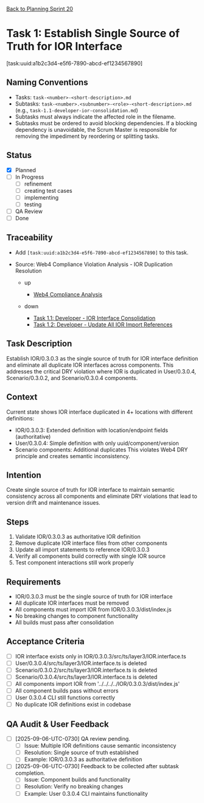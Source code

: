 [Back to Planning Sprint 20](./planning-2025-09-06-UTC-0730.md)

# Task 1: Establish Single Source of Truth for IOR Interface
[task:uuid:a1b2c3d4-e5f6-7890-abcd-ef1234567890]

## Naming Conventions
- Tasks: `task-<number>-<short-description>.md`
- Subtasks: `task-<number>.<subnumber>-<role>-<short-description>.md` (e.g., `task-1.1-developer-ior-consolidation.md`)
- Subtasks must always indicate the affected role in the filename.
- Subtasks must be ordered to avoid blocking dependencies. If a blocking dependency is unavoidable, the Scrum Master is responsible for removing the impediment by reordering or splitting tasks.

## Status
- [x] Planned
- [ ] In Progress
  - [ ] refinement
  - [ ] creating test cases
  - [ ] implementing
  - [ ] testing
- [ ] QA Review
- [ ] Done

## Traceability
- Add `[task:uuid:a1b2c3d4-e5f6-7890-abcd-ef1234567890]` to this task.
- Source: Web4 Compliance Violation Analysis - IOR Duplication Resolution

  - up
    - [Web4 Compliance Analysis](../../project.journal/2025-09-05-UTC-1300-branch-switch-session/pdca/role/developer/2025-09-06-UTC-0720-web4-compliance-violation-analysis-resolution-strategy.pdca.md)


  - down
    - [Task 1.1: Developer - IOR Interface Consolidation](./task-1.1-developer-ior-consolidation.md)
    - [Task 1.2: Developer - Update All IOR Import References](./task-1.2-developer-ior-import-updates.md)


## Task Description
Establish IOR/0.3.0.3 as the single source of truth for IOR interface definition and eliminate all duplicate IOR interfaces across components. This addresses the critical DRY violation where IOR is duplicated in User/0.3.0.4, Scenario/0.3.0.2, and Scenario/0.3.0.4 components.

## Context
Current state shows IOR interface duplicated in 4+ locations with different definitions:
- IOR/0.3.0.3: Extended definition with location/endpoint fields (authoritative)
- User/0.3.0.4: Simple definition with only uuid/component/version
- Scenario components: Additional duplicates
This violates Web4 DRY principle and creates semantic inconsistency.

## Intention
Create single source of truth for IOR interface to maintain semantic consistency across all components and eliminate DRY violations that lead to version drift and maintenance issues.

## Steps
1. Validate IOR/0.3.0.3 as authoritative IOR definition
2. Remove duplicate IOR interface files from other components
3. Update all import statements to reference IOR/0.3.0.3
4. Verify all components build correctly with single IOR source
5. Test component interactions still work properly

## Requirements
- IOR/0.3.0.3 must be the single source of truth for IOR interface
- All duplicate IOR interfaces must be removed
- All components must import IOR from IOR/0.3.0.3/dist/index.js
- No breaking changes to component functionality
- All builds must pass after consolidation

## Acceptance Criteria
- [ ] IOR interface exists only in IOR/0.3.0.3/src/ts/layer3/IOR.interface.ts
- [ ] User/0.3.0.4/src/ts/layer3/IOR.interface.ts is deleted
- [ ] Scenario/0.3.0.2/src/ts/layer3/IOR.interface.ts is deleted  
- [ ] Scenario/0.3.0.4/src/ts/layer3/IOR.interface.ts is deleted
- [ ] All components import IOR from '../../../../IOR/0.3.0.3/dist/index.js'
- [ ] All component builds pass without errors
- [ ] User 0.3.0.4 CLI still functions correctly
- [ ] No duplicate IOR definitions exist in codebase

## QA Audit & User Feedback
- [ ] [2025-09-06-UTC-0730] QA review pending.
  - [ ] Issue: Multiple IOR definitions cause semantic inconsistency
  - [ ] Resolution: Single source of truth established
  - [ ] Example: IOR/0.3.0.3 as authoritative definition
- [ ] [2025-09-06-UTC-0730] Feedback to be collected after subtask completion.
  - [ ] Issue: Component builds and functionality
  - [ ] Resolution: Verify no breaking changes
  - [ ] Example: User 0.3.0.4 CLI maintains functionality